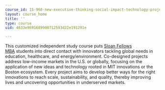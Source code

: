 ```yaml
---
course_id: 15-960-new-executive-thinking-social-impact-technology-projects-fall-2017-spring-2018
layout: course_home
title: ''
type: course
uid: 4633e9691689900712593d22e191291e

---
```

This customized independent study course puts [Sloan Fellows MBA](http://mitsloan.mit.edu/fellows/) students into direct contact with innovators tackling global needs in education, healthcare, and energy/environment. Co-designed projects address low-income markets in the U.S. or globally, focusing on the application of new ideas and technology rooted in MIT innovations or the Boston ecosystem. Every project aims to develop better ways for the right innovations to reach scale, sustainability, and quality, thereby improving lives and uncovering opportunities in underserved markets.
